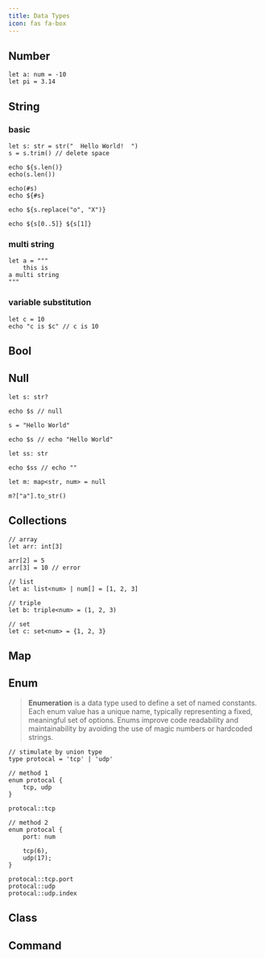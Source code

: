 ```yaml
---
title: Data Types
icon: fas fa-box
---
```


## Number
```hulo
let a: num = -10
let pi = 3.14
```

## String

### basic
```hulo
let s: str = str("  Hello World!  ")
s = s.trim() // delete space

echo ${s.len()}
echo(s.len())

echo(#s)
echo ${#s}

echo ${s.replace("o", "X")}

echo ${s[0..5]} ${s[1]}
```

### multi string
```hulo
let a = """ 
    this is 
a multi string
"""
```

### variable substitution
```hulo
let c = 10
echo "c is $c" // c is 10
```

## Bool

## Null
```hulo
let s: str?

echo $s // null

s = "Hello World"

echo $s // echo "Hello World"

let ss: str

echo $ss // echo ""

let m: map<str, num> = null

m?["a"].to_str()
```

## Collections
```hulo
// array
let arr: int[3]

arr[2] = 5
arr[3] = 10 // error

// list
let a: list<num> | num[] = [1, 2, 3]

// triple
let b: triple<num> = (1, 2, 3)

// set
let c: set<num> = {1, 2, 3}
```

## Map

## Enum

>**Enumeration** is a data type used to define a set of named constants. Each enum value has a unique name, typically representing a fixed, meaningful set of options. Enums improve code readability and maintainability by avoiding the use of magic numbers or hardcoded strings.

```hulo
// stimulate by union type
type protocal = 'tcp' | 'udp'

// method 1
enum protocal {
    tcp, udp
}

protocal::tcp

// method 2
enum protocal {
    port: num

    tcp(6),
    udp(17);
}

protocal::tcp.port
protocal::udp
protocal::udp.index
```

## Class


## Command